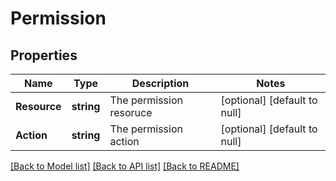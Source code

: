 # Permission

## Properties
Name | Type | Description | Notes
------------ | ------------- | ------------- | -------------
**Resource** | **string** | The permission resoruce | [optional] [default to null]
**Action** | **string** | The permission action | [optional] [default to null]

[[Back to Model list]](../README.md#documentation-for-models) [[Back to API list]](../README.md#documentation-for-api-endpoints) [[Back to README]](../README.md)



